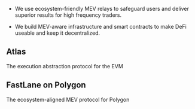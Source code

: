 * We use ecosystem-friendly MEV relays to safeguard users and deliver superior results for high frequency traders.


* We build MEV-aware infrastructure and smart contracts to make DeFi useable and keep it decentralized.


## Atlas

The execution abstraction protocol for the EVM



## FastLane on Polygon
The ecosystem-aligned MEV protocol for Polygon